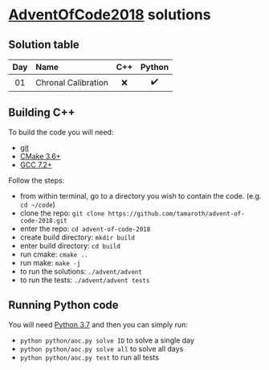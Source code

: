 # [AdventOfCode2018](http://adventofcode.com/2018/) solutions

## Solution table

| Day | Name                                                                    | C++ | Python |
|:---:|:------------------------------------------------------------------------|:------:|:------:|
| 01  |  Chronal Calibration | :x: | :heavy_check_mark: |


## Building C++
To build the code you will need:
 * [git](https://git-scm.com)
 * [CMake 3.6+](https://cmake.org)
 * [GCC 7.2+](https://gcc.gnu.org/gcc-7/)

Follow the steps:
 * from within terminal, go to a directory you wish to contain the code. (e.g. `cd ~/code`)
 * clone the repo: `git clone https://github.com/tamaroth/advent-of-code-2018.git`
 * enter the repo: `cd advent-of-code-2018`
 * create build directory: `mkdir build`
 * enter build directory: `cd build`
 * run cmake: `cmake ..`
 * run make: `make -j`
 * to run the solutions: `./advent/advent`
 * to run the tests: `./advent/advent tests`

## Running Python code

You will need [Python 3.7](https://www.python.org/downloads/release/python-370/) and then you can simply run:

 * `python python/aoc.py solve ID` to solve a single day
 * `python python/aoc.py solve all` to solve all days
 * `python python/aoc.py test` to run all tests
